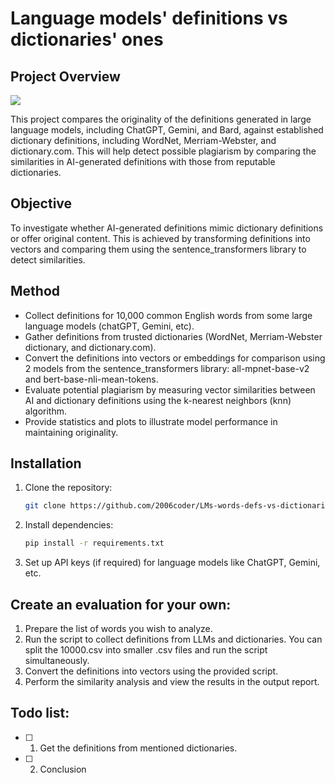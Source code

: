 # Language models' definitions vs dictionaries' ones
## Project Overview
![](https://github.com/2006coder/LMs-words-defs-vs-dictionaries-defs/blob/main/visualization1.gif)

This project compares the originality of the definitions generated in large language models, including ChatGPT, Gemini, and Bard, against established dictionary definitions, including WordNet, Merriam-Webster, and dictionary.com. This will help detect possible plagiarism by comparing the similarities in AI-generated definitions with those from reputable dictionaries.

## Objective

To investigate whether AI-generated definitions mimic dictionary definitions or offer original content. This is achieved by transforming definitions into vectors and comparing them using the sentence_transformers library to detect similarities.

## Method

- Collect definitions for 10,000 common English words from some large language models (chatGPT, Gemini, etc).
- Gather definitions from trusted dictionaries (WordNet, Merriam-Webster dictionary, and dictionary.com).
- Convert the definitions into vectors or embeddings for comparison using 2 models from the sentence_transformers library: all-mpnet-base-v2 and bert-base-nli-mean-tokens.
- Evaluate potential plagiarism by measuring vector similarities between AI and dictionary definitions using the k-nearest neighbors (knn) algorithm.
- Provide statistics and plots to illustrate model performance in maintaining originality.


## Installation

1. Clone the repository:
    ```bash
    git clone https://github.com/2006coder/LMs-words-defs-vs-dictionaries-defs
    ```
2. Install dependencies:
    ```bash
    pip install -r requirements.txt
    ```
3. Set up API keys (if required) for language models like ChatGPT, Gemini, etc.

## Create an evaluation for your own: 

1. Prepare the list of words you wish to analyze.
2. Run the script to collect definitions from LLMs and dictionaries. You can split the 10000.csv into smaller .csv files and run the script simultaneously.
3. Convert the definitions into vectors using the provided script.
4. Perform the similarity analysis and view the results in the output report.

## Todo list:

- [ ] 1. Get the definitions from mentioned dictionaries.
- [ ] 2. Conclusion
